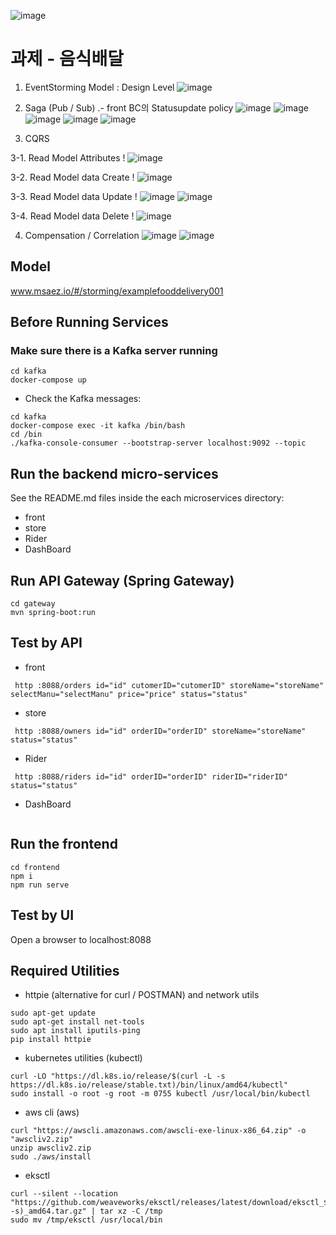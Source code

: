 ![image](https://user-images.githubusercontent.com/487999/79708354-29074a80-82fa-11ea-80df-0db3962fb453.png)

# 과제 - 음식배달

1. EventStorming Model : Design Level
![image](https://github.com/Sunhokim90/example-food-delivery/assets/132859955/05beeafc-59f5-4809-bf5e-2ab481cc1322)

2. Saga (Pub / Sub)
 .- front BC의 Statusupdate policy
 ![image](https://github.com/Sunhokim90/example-food-delivery/assets/132859955/ac20b6d9-38bd-4f82-9794-bf26be5d692c)
 ![image](https://github.com/Sunhokim90/example-food-delivery/assets/132859955/3e024e63-45ec-4ec7-adb2-3c273cb8663c)
 ![image](https://github.com/Sunhokim90/example-food-delivery/assets/132859955/1fddbd7c-d6b7-46c7-abe7-9968ab3e52fe) 
 ![image](https://github.com/Sunhokim90/example-food-delivery/assets/132859955/86a0bbcc-a276-4aaf-b341-7c6f829c7074)
 ![image](https://github.com/Sunhokim90/example-food-delivery/assets/132859955/cfb8324f-9044-4156-80b0-b9339150651e)

3. CQRS

 3-1. Read Model Attributes
 !
 ![image](https://github.com/Sunhokim90/example-food-delivery/assets/132859955/874d406a-032b-45e5-9bd9-ad5d62a4261d)
 
 3-2. Read Model data Create
 !
 ![image](https://github.com/Sunhokim90/example-food-delivery/assets/132859955/58792bfd-a2fc-4480-9444-7bf1350755ce)

 3-3. Read Model data Update
 !
 ![image](https://github.com/Sunhokim90/example-food-delivery/assets/132859955/4cacf92d-632b-473c-be04-e7b66396370f)
 ![image](https://github.com/Sunhokim90/example-food-delivery/assets/132859955/0bec3afd-c3e9-48a3-be7c-ff2224c4d429)

 3-4. Read Model data Delete
 !
 ![image](https://github.com/Sunhokim90/example-food-delivery/assets/132859955/5ef87925-2830-4ecc-8633-a9700e03a55b)

4. Compensation / Correlation
 ![image](https://github.com/Sunhokim90/example-food-delivery/assets/132859955/5dca6913-d120-4253-bef0-b88c79bcc72a)
 ![image](https://github.com/Sunhokim90/example-food-delivery/assets/132859955/1ca33c65-fa4d-4774-a582-174b04510e09)




## Model
www.msaez.io/#/storming/examplefooddelivery001

## Before Running Services
### Make sure there is a Kafka server running
```
cd kafka
docker-compose up
```
- Check the Kafka messages:
```
cd kafka
docker-compose exec -it kafka /bin/bash
cd /bin
./kafka-console-consumer --bootstrap-server localhost:9092 --topic
```

## Run the backend micro-services
See the README.md files inside the each microservices directory:

- front
- store
- Rider
- DashBoard


## Run API Gateway (Spring Gateway)
```
cd gateway
mvn spring-boot:run
```

## Test by API
- front
```
 http :8088/orders id="id" cutomerID="cutomerID" storeName="storeName" selectManu="selectManu" price="price" status="status" 
```
- store
```
 http :8088/owners id="id" orderID="orderID" storeName="storeName" status="status" 
```
- Rider
```
 http :8088/riders id="id" orderID="orderID" riderID="riderID" status="status" 
```
- DashBoard
```
```


## Run the frontend
```
cd frontend
npm i
npm run serve
```

## Test by UI
Open a browser to localhost:8088

## Required Utilities

- httpie (alternative for curl / POSTMAN) and network utils
```
sudo apt-get update
sudo apt-get install net-tools
sudo apt install iputils-ping
pip install httpie
```

- kubernetes utilities (kubectl)
```
curl -LO "https://dl.k8s.io/release/$(curl -L -s https://dl.k8s.io/release/stable.txt)/bin/linux/amd64/kubectl"
sudo install -o root -g root -m 0755 kubectl /usr/local/bin/kubectl
```

- aws cli (aws)
```
curl "https://awscli.amazonaws.com/awscli-exe-linux-x86_64.zip" -o "awscliv2.zip"
unzip awscliv2.zip
sudo ./aws/install
```

- eksctl 
```
curl --silent --location "https://github.com/weaveworks/eksctl/releases/latest/download/eksctl_$(uname -s)_amd64.tar.gz" | tar xz -C /tmp
sudo mv /tmp/eksctl /usr/local/bin
```

